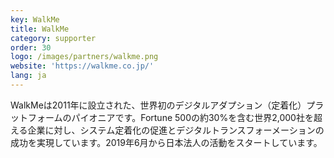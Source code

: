 ```yaml
---
key: WalkMe
title: WalkMe
category: supporter
order: 30
logo: /images/partners/walkme.png
website: 'https://walkme.co.jp/'
lang: ja
---
```

WalkMeは2011年に設立された、世界初のデジタルアダプション（定着化）プラットフォームのパイオニアです。Fortune 500の約30%を含む世界2,000社を超える企業に対し、システム定着化の促進とデジタルトランスフォーメーションの成功を実現しています。2019年6月から日本法人の活動をスタートしています。
